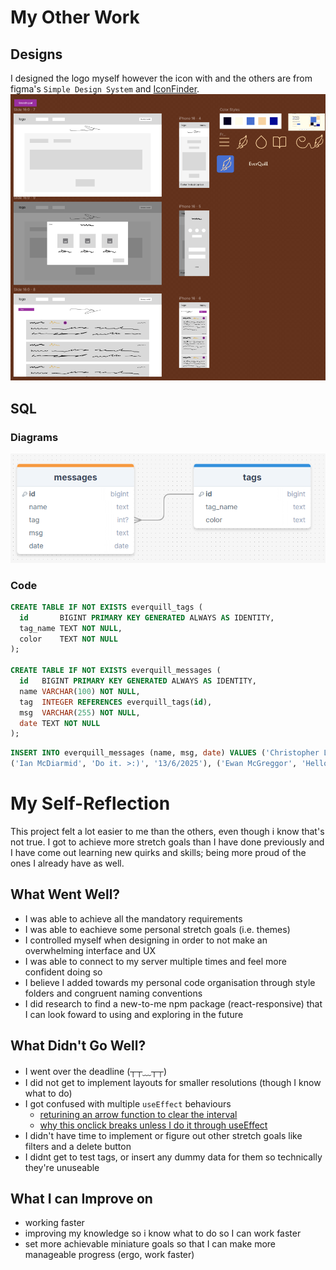 # My Other Work

## Designs

I designed the logo myself however the icon with and the others are from figma's `Simple Design System` and [IconFinder](https://www.iconfinder.com/icons/11144338/soft_cozy_feather_bird_feather_quill_icon).
![wireframes, palettes and icons](./design.png)

## SQL

### Diagrams

![Physical model entity relationship diagrams](./image.png)

### Code

```sql
CREATE TABLE IF NOT EXISTS everquill_tags (
  id       BIGINT PRIMARY KEY GENERATED ALWAYS AS IDENTITY,
  tag_name TEXT NOT NULL,
  color    TEXT NOT NULL
);

CREATE TABLE IF NOT EXISTS everquill_messages (
  id   BIGINT PRIMARY KEY GENERATED ALWAYS AS IDENTITY,
  name VARCHAR(100) NOT NULL,
  tag  INTEGER REFERENCES everquill_tags(id),
  msg  VARCHAR(255) NOT NULL,
  date TEXT NOT NULL
);
```

```sql
INSERT INTO everquill_messages (name, msg, date) VALUES ('Christopher Lee', 'Twice the pride, double the fall.', '13/6/2025'),
('Ian McDiarmid', 'Do it. >:)', '13/6/2025'), ('Ewan McGreggor', 'Hello There', '12/6/2025');
```

# My Self-Reflection

This project felt a lot easier to me than the others, even though i know that's not true. I got to achieve more stretch goals than I have done previously and I have come out learning new quirks and skills; being more proud of the ones I already have as well.

## What Went Well?

- I was able to achieve all the mandatory requirements
- I was able to eachieve some personal stretch goals (i.e. themes)
- I controlled myself when designing in order to not make an overwhelming interface and UX
- I was able to connect to my server multiple times and feel more confident doing so
- I believe I added towards my personal code organisation through style folders and congruent naming conventions
- I did research to find a new-to-me npm package (react-responsive) that I can look foward to using and exploring in the future

## What Didn't Go Well?

- I went over the deadline (┬┬﹏┬┬)
- I did not get to implement layouts for smaller resolutions (though I know what to do)
- I got confused with multiple `useEffect` behaviours
  - [returining an arrow function to clear the interval](./client/src/pages/Write.jsx#L34)
  - [why this onclick breaks unless I do it through useEffect](./client/src/components/Dimmer.jsx#L9-L13)
- I didn't have time to implement or figure out other stretch goals like filters and a delete button
- I didnt get to test tags, or insert any dummy data for them so technically they're unuseable

## What I can Improve on

- working faster
- improving my knowledge so i know what to do so I can work faster
- set more achievable miniature goals so that I can make more manageable progress (ergo, work faster)
